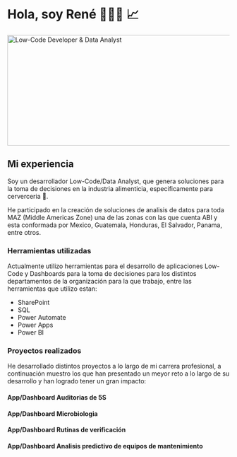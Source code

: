 # Hola, soy René 👨🏼‍💻 📈

<img src="https://i.ibb.co/hLHnpn0/img.png" alt="Low-Code Developer & Data Analyst" width="750" height="250">

## Mi experiencia

Soy un desarrollador Low-Code/Data Analyst, que genera soluciones para la toma de decisiones en la industria alimenticia, especificamente para cerverceria 🍻.

He participado en la creación de soluciones de analisis de datos para toda MAZ (Middle Americas Zone) una de las zonas con las que cuenta ABI y esta conformada por Mexico, Guatemala, Honduras, El Salvador, Panama, entre otros.

### Herramientas utilizadas
Actualmente utilizo herramientas para el desarrollo de aplicaciones Low-Code y Dashboards para la toma de decisiones para los distintos departamentos de la organización para la que trabajo, entre las herramientas que utilizo estan:
* SharePoint
* SQL
* Power Automate
* Power Apps
* Power BI

### Proyectos realizados
He desarrollado distintos proyectos a lo largo de mi carrera profesional, a continuación muestro los que han presentado un meyor reto a lo largo de su desarrollo y han logrado tener un gran impacto:

#### App/Dashboard Auditorias de 5S

#### App/Dashboard Microbiologia

#### App/Dashboard  Rutinas de verificación

#### App/Dashboard Analisis predictivo de equipos de mantenimiento


